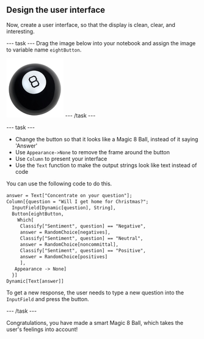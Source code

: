 ## Design the user interface

Now, create a user interface, so that the display is clean, clear, and interesting.

--- task ---
Drag the image below into your notebook and assign the image to variable name `eightButton`.

![Magic 8 Ball](images/magiceightball.png)
--- /task ---
 
--- task ---
+ Change the button so that it looks like a Magic 8 Ball, instead of it saying 'Answer'
+ Use `Appearance->None` to remove the frame around the button
+ Use `Column` to present your interface
+ Use the `Text` function to make the output strings look like text instead of code

You can use the following code to do this.

```
answer = Text["Concentrate on your question"];
Column[{question = "Will I get home for Christmas?";
  InputField[Dynamic[question], String],
  Button[eightButton,
    Which[
     Classify["Sentiment", question] == "Negative",
     answer = RandomChoice[negatives],
     Classify["Sentiment", question] == "Neutral",
     answer = RandomChoice[noncommittal],
     Classify["Sentiment", question] == "Positive",
     answer = RandomChoice[positives]
     ],
   Appearance -> None]
  }]
Dynamic[Text[answer]]
```

To get a new response, the user needs to type a new question into the `InputField` and press the button.

 --- /task ---

Congratulations, you have made a smart Magic 8 Ball, which takes the user's feelings into account!
